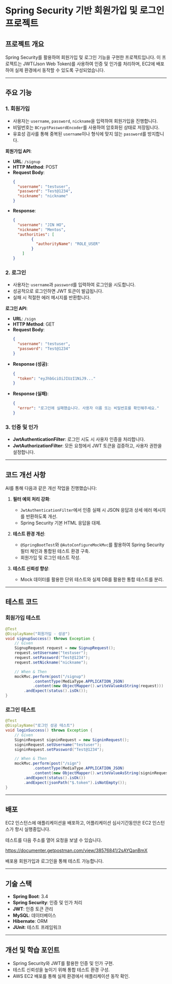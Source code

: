 
# Spring Security 기반 회원가입 및 로그인 프로젝트

## 프로젝트 개요

Spring Security를 활용하여 회원가입 및 로그인 기능을 구현한 프로젝트입니다. 이 프로젝트는 JWT(Json Web Token)를 사용하여 인증 및 인가를 처리하며, EC2에 배포하여 실제 환경에서 동작할 수 있도록 구성되었습니다.

---

## 주요 기능

### 1. 회원가입
- 사용자는 `username`, `password`, `nickname`을 입력하여 회원가입을 진행합니다.
- 비밀번호는 `BCryptPasswordEncoder`를 사용하여 암호화된 상태로 저장됩니다.
- 유효성 검사를 통해 중복된 `username`이나 형식에 맞지 않는 `password`를 방지합니다.

**회원가입 API**:
- **URL**: `/signup`
- **HTTP Method**: POST
- **Request Body**:
  ```json
  {
    "username": "testuser",
    "password": "Test@1234",
    "nickname": "nickname"
  }
  ```
- **Response**:
  ```json
  {
	"username": "JIN HO",
	"nickname": "Mentos",
	"authorities": [
          {
            "authorityName": "ROLE_USER"
          }
	  ]		
  }
  ```

### 2. 로그인
- 사용자는 `username`과 `password`를 입력하여 로그인을 시도합니다.
- 성공적으로 로그인하면 JWT 토큰이 발급됩니다.
- 실패 시 적절한 에러 메시지를 반환합니다.

**로그인 API**:
- **URL**: `/sign`
- **HTTP Method**: GET
- **Request Body**:
  ```json
  {
    "username": "testuser",
    "password": "Test@1234"
  }
  ```
- **Response (성공)**:
  ```json
  {
    "token": "eyJhbGciOiJIUzI1NiJ9..."
  }
  ```
- **Response (실패)**:
  ```json
  {
    "error": "로그인에 실패했습니다. 사용자 이름 또는 비밀번호를 확인해주세요."
  }
  ```

### 3. 인증 및 인가
- **JwtAuthenticationFilter**: 로그인 시도 시 사용자 인증을 처리합니다.
- **JwtAuthorizationFilter**: 모든 요청에서 JWT 토큰을 검증하고, 사용자 권한을 설정합니다.

---

## 코드 개선 사항
AI를 통해 다음과 같은 개선 작업을 진행했습니다:

1. **필터 예외 처리 강화**:
   - `JwtAuthenticationFilter`에서 인증 실패 시 JSON 응답과 상세 에러 메시지를 반환하도록 개선.
   - Spring Security 기본 HTML 응답을 대체.

2. **테스트 환경 개선**:
   - `@SpringBootTest`와 `@AutoConfigureMockMvc`를 활용하여 Spring Security 필터 체인과 통합된 테스트 환경 구축.
   - 회원가입 및 로그인 테스트 작성.

3. **테스트 신뢰성 향상**:
   - Mock 데이터를 활용한 단위 테스트와 실제 DB를 활용한 통합 테스트를 분리.

---

## 테스트 코드

### 회원가입 테스트
```java
@Test
@DisplayName("회원가입 - 성공")
void signupSuccess() throws Exception {
    // Given
    SignupRequest request = new SignupRequest();
    request.setUsername("testuser");
    request.setPassword("Test@1234");
    request.setNickname("nickname");

    // When & Then
    mockMvc.perform(post("/signup")
            .contentType(MediaType.APPLICATION_JSON)
            .content(new ObjectMapper().writeValueAsString(request)))
        .andExpect(status().isOk());
}
```

### 로그인 테스트
```java
@Test
@DisplayName("로그인 성공 테스트")
void loginSuccess() throws Exception {
    // Given
    SigninRequest signinRequest = new SigninRequest();
    signinRequest.setUsername("testuser");
    signinRequest.setPassword("Test@1234");

    // When & Then
    mockMvc.perform(post("/sign")
            .contentType(MediaType.APPLICATION_JSON)
            .content(new ObjectMapper().writeValueAsString(signinRequest)))
        .andExpect(status().isOk())
        .andExpect(jsonPath("$.token").isNotEmpty());
}
```

---

## 배포
EC2 인스턴스에 애플리케이션을 배포하고, 어플리케이션 심사기간동안은 EC2 인스턴스가 항시 실행중입니다.

테스트를 다음 주소를 열어 요청을 보낼 수 있습니다.

https://documenter.getpostman.com/view/38576841/2sAYQanBmX

배포용 회원가입과 로그인을 통해 테스트 가능합니다.

---

## 기술 스택

- **Spring Boot**: 3.4
- **Spring Security**: 인증 및 인가 처리
- **JWT**: 인증 토큰 관리
- **MySQL**: 데이터베이스
- **Hibernate**: ORM
- **JUnit**: 테스트 프레임워크

---

## 개선 및 학습 포인트

- Spring Security와 JWT를 활용한 인증 및 인가 구현.
- 테스트 신뢰성을 높이기 위해 통합 테스트 환경 구성.
- AWS EC2 배포를 통해 실제 환경에서 애플리케이션 동작 확인.

